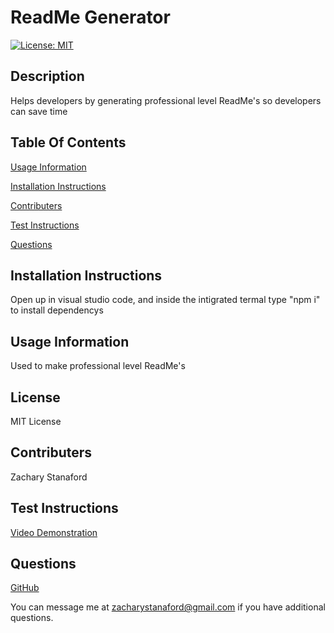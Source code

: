 # ReadMe Generator

[![License: MIT](https://img.shields.io/badge/License-MIT-yellow.svg)](https://opensource.org/licenses/MIT)

## Description
Helps developers by generating professional level ReadMe's so developers can save time

## Table Of Contents

[Usage Information](#Usage-Information)

[Installation Instructions](#Installation-Instructions)

[Contributers](#Contributers)

[Test Instructions](#Test-Instructions)

[Questions](#Questions)

## Installation Instructions
Open up in visual studio code, and inside the intigrated termal type "npm i" to install dependencys

## Usage Information
Used to make professional level ReadMe's

## License
MIT License

## Contributers
Zachary Stanaford

## Test Instructions
<a href="https://drive.google.com/file/d/13mo5L7mxRMi3KSE49Rcca0t2cunRyVXH/view?usp=share_link" target="_blank">Video Demonstration</a>


## Questions
<a href="https://www.github.com/TopWingMan" target="_blank">GitHub</a>

You can message me at zacharystanaford@gmail.com if you have additional questions.


